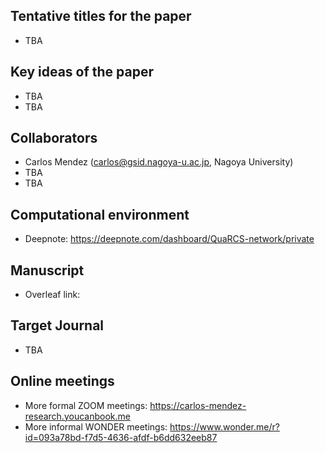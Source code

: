 
## Tentative titles for the paper

- TBA

## Key ideas of the paper

- TBA
- TBA

## Collaborators

- Carlos Mendez  (carlos@gsid.nagoya-u.ac.jp, Nagoya University)
- TBA
- TBA


## Computational environment

- Deepnote: https://deepnote.com/dashboard/QuaRCS-network/private

## Manuscript

- Overleaf link:


## Target Journal

- TBA

## Online meetings

- More formal ZOOM meetings: https://carlos-mendez-research.youcanbook.me
- More informal WONDER meetings: https://www.wonder.me/r?id=093a78bd-f7d5-4636-afdf-b6dd632eeb87

